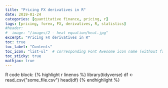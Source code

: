 ```yaml
---
title: "Pricing FX derivatives in R"
date: 2019-01-24
categories: [quantitative finance, pricing, r]
tags: [pricing, forex, FX, derivatives, R, statistics]
#header:
#  image: "/images/2 - heat equation/heat.jpg"
excerpt: "Pricing FX derivatives in R"
toc: true
toc_label: "Contents"
toc_icon: "list-ul"  # corresponding Font Awesome icon name (without fa prefix
toc_sticky: true
mathjax: true
---
```


R code block:
{% highlight r linenos %}
library(tidyverse)
df <- read_csv("some_file.csv")
head(df)
{% endhighlight %}

